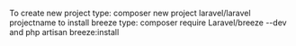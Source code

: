 To create new project type: composer new project laravel/laravel projectname
to install breeze type: composer require Laravel/breeze --dev and php artisan breeze:install
